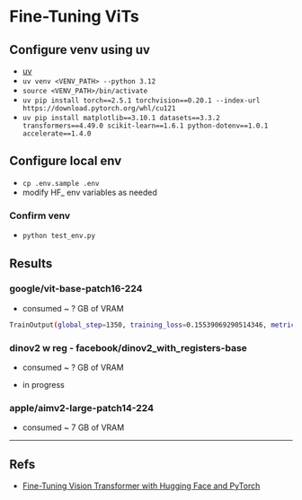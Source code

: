 # Fine-Tuning ViTs

## Configure venv using uv
- [uv](https://github.com/astral-sh/uv)
- `uv venv <VENV_PATH> --python 3.12`
- `source <VENV_PATH>/bin/activate`
- `uv pip install torch==2.5.1 torchvision==0.20.1 --index-url https://download.pytorch.org/whl/cu121`
- `uv pip install matplotlib==3.10.1 datasets==3.3.2 transformers==4.49.0 scikit-learn==1.6.1 python-dotenv==1.0.1 accelerate==1.4.0`

## Configure local env

- `cp .env.sample .env`
- modify HF_ env variables as needed

### Confirm venv
- `python test_env.py`

## Results

### google/vit-base-patch16-224

- consumed ~ ? GB of VRAM

```bash
TrainOutput(global_step=1350, training_loss=0.15539069290514346, metrics={'train_runtime': 137.439, 'train_samples_per_second': 98.225, 'train_steps_per_second': 9.823, 'total_flos': 1.046216869705728e+18, 'train_loss': 0.15539069290514346, 'epoch': 3.0})
```

### dinov2 w reg - facebook/dinov2_with_registers-base

- consumed ~ ? GB of VRAM

- in progress

### apple/aimv2-large-patch14-224

- consumed ~ 7 GB of VRAM

---

## Refs
- [Fine-Tuning Vision Transformer with Hugging Face and PyTorch](https://medium.com/@supersjgk/fine-tuning-vision-transformer-with-hugging-face-and-pytorch-df19839d5396)